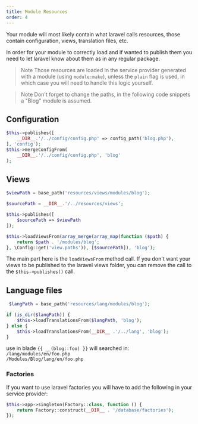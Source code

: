```yaml
---
title: Module Resources
order: 4
---
```


Your module will most likely contain what laravel calls resources, those contain configuration, views, translation files, etc.

In order for your module to correctly load and if wanted to publish them you need to let laravel know about them as in any regular package.

> Note
Those resources are loaded in the service provider generated with a module (using `module:make`), unless the `plain` flag is used, in which case you will need to handle this logic yourself.


>Note
Don't forget to change the paths, in the following code snippets a "Blog" module is assumed.

## Configuration

```php
$this->publishes([
    __DIR__.'/../config/config.php' => config_path('blog.php'),
], 'config');
$this->mergeConfigFrom(
    __DIR__.'/../config/config.php', 'blog'
);
```

## Views

```php
$viewPath = base_path('resources/views/modules/blog');

$sourcePath = __DIR__.'/../resources/views';

$this->publishes([
    $sourcePath => $viewPath
]);

$this->loadViewsFrom(array_merge(array_map(function ($path) {
    return $path . '/modules/blog';
}, \Config::get('view.paths')), [$sourcePath]), 'blog');
```

The main part here is the `loadViewsFrom` method call. If you don't want your views to be published to the laravel views folder, you can remove the call to the `$this->publishes()` call.

## Language files

```php
 $langPath = base_path('resources/lang/modules/blog');

if (is_dir($langPath)) {
    $this->loadTranslationsFrom($langPath, 'blog');
} else {
    $this->loadTranslationsFrom(__DIR__ .'/../lang', 'blog');
}
```
use in blade `{{ __(blog::foo) }}` will searched in:<br>
`/lang/modules/en/foo.php`<br>
`/Modules/Blog/lang/en/foo.php`<br>



### Factories

If you want to use laravel factories you will have to add the following in your service provider:

```php
$this->app->singleton(Factory::class, function () {
    return Factory::construct(__DIR__ . '/database/factories');
});
```

